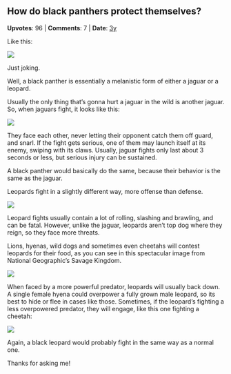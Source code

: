 ## How do black panthers protect themselves?
    
**Upvotes**: 96 | **Comments**: 7 | **Date**: [3y](https://www.quora.com/How-do-black-panthers-protect-themselves/answer/Gary-Meaney)

Like this:

![](https://qph.fs.quoracdn.net/main-qimg-69834fee70d970677a44f8a211173517-lq)

Just joking.

Well, a black panther is essentially a melanistic form of either a jaguar or a leopard.

Usually the only thing that’s gonna hurt a jaguar in the wild is another jaguar. So, when jaguars fight, it looks like this:

![](https://qph.fs.quoracdn.net/main-qimg-51a8f28455fb29c9cb5e85e7ffd010db-lq)

They face each other, never letting their opponent catch them off guard, and snarl. If the fight gets serious, one of them may launch itself at its enemy, swiping with its claws. Usually, jaguar fights only last about 3 seconds or less, but serious injury can be sustained.

A black panther would basically do the same, because their behavior is the same as the jaguar.

Leopards fight in a slightly different way, more offense than defense.

![](https://qph.fs.quoracdn.net/main-qimg-bc372321949b7eadf7826ffcb620c1e6-lq)

Leopard fights usually contain a lot of rolling, slashing and brawling, and can be fatal. However, unlike the jaguar, leopards aren’t top dog where they reign, so they face more threats.

Lions, hyenas, wild dogs and sometimes even cheetahs will contest leopards for their food, as you can see in this spectacular image from National Geographic’s Savage Kingdom.

![](https://qph.fs.quoracdn.net/main-qimg-bd95c893f17f344d6d23af4ef7b0b662)

When faced by a more powerful predator, leopards will usually back down. A single female hyena could overpower a fully grown male leopard, so its best to hide or flee in cases like those. Sometimes, if the leopard’s fighting a less overpowered predator, they will engage, like this one fighting a cheetah:

![](https://qph.fs.quoracdn.net/main-qimg-ea26da2be32ffd4f59506d52452bc478-lq)

Again, a black leopard would probably fight in the same way as a normal one.

Thanks for asking me!

